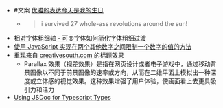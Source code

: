 - #文案 [优雅的表达今天是我的生日](https://twitter.com/heyImMapleLeaf/status/1645440414210506752)
	- > i survived 27 whole-ass revolutions around the sun!
- [相对字体粗细轴 - 可变字体如何简化字体粗细过渡](https://www.stefanjudis.com/today-i-learned/the-relative-font-weight-axis-how-variable-fonts-ease-font-weight/)
- [使用 JavaScript 实现在两个其他数字之间限制一个数字的值的方法](https://www.js-craft.io/blog/clamp-numbers-in-javascript/)
- [重现来自 creativesouth.com 的标题效果](https://rachsmith.com/recreating-creative-south-title/)
	- Parallax 效果（视差效果）是指在网页设计或者电子游戏中，通过移动背景图像以不同于前景图像的速率或方向，从而在二维平面上模拟出一种深度或立体感的视觉效果。这种效果增强了用户体验，使画面看上去更具吸引力和活力
- [Using JSDoc for Typescript Types](https://github.com/DavidWells/types-with-jsdocs)